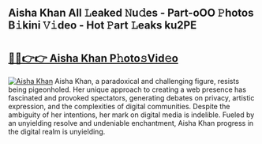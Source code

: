 ## Aisha Khan All 𝙻eaked 𝙽u𝚍es - Part-oOO 𝙿hotos B𝚒kini 𝚅𝚒deo - Hot 𝙿art 𝙻eaks ku2PE

# <h2><a href="http://ld2yl7.urlbe.top/?page=Aisha+Khan">🔗🔗👉👉 Aisha Khan P𝚑oto𝚜Vid𝚎o</a></h2>

[![Aisha Khan](https://i.imgur.com/eBuTRDB.gif)](http://ld2yl7.urlbe.top/?page=Aisha+Khan)
Aisha Khan, a paradoxical and challenging figure, resists being pigeonholed. Her unique approach to creating a web presence has fascinated and provoked spectators, generating debates on privacy, artistic expression, and the complexities of digital communities. Despite the ambiguity of her intentions, her mark on digital media is indelible. Fueled by an unyielding resolve and undeniable enchantment, Aisha Khan progress in the digital realm is unyielding.
